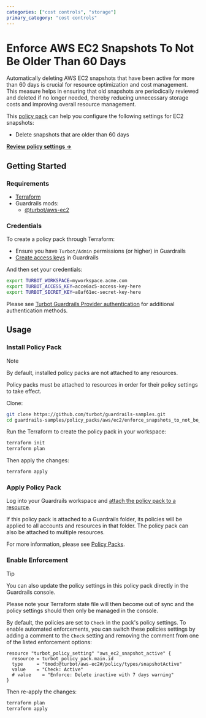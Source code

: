 ```yaml
---
categories: ["cost controls", "storage"]
primary_category: "cost controls"
---
```


# Enforce AWS EC2 Snapshots To Not Be Older Than 60 Days

Automatically deleting AWS EC2 snapshots that have been active for more than 60 days is crucial for resource optimization and cost management. This measure helps in ensuring that old snapshots are periodically reviewed and deleted if no longer needed, thereby reducing unnecessary storage costs and improving overall resource management.

This [policy pack](https://turbot.com/guardrails/docs/concepts/resources/smart-folders) can help you configure the following settings for EC2 snapshots:

- Delete snapshots that are older than 60 days

**[Review policy settings →](https://hub-guardrails-turbot-com-git-development-turbot.vercel.app/policy-packs/enforce_snapshots_to_not_be_older_than_60_days/settings)**

## Getting Started

### Requirements

- [Terraform](https://developer.hashicorp.com/terraform/install)
- Guardrails mods:
  - [@turbot/aws-ec2](https://hub-guardrails-turbot-com-git-development-turbot.vercel.app/aws/mods/aws-ec2)

### Credentials

To create a policy pack through Terraform:

- Ensure you have `Turbot/Admin` permissions (or higher) in Guardrails
- [Create access keys](https://turbot.com/guardrails/docs/guides/iam/access-keys#generate-a-new-guardrails-api-access-key) in Guardrails

And then set your credentials:

```sh
export TURBOT_WORKSPACE=myworkspace.acme.com
export TURBOT_ACCESS_KEY=acce6ac5-access-key-here
export TURBOT_SECRET_KEY=a8af61ec-secret-key-here
```

Please see [Turbot Guardrails Provider authentication](https://registry.terraform.io/providers/turbot/turbot/latest/docs#authentication) for additional authentication methods.

## Usage

### Install Policy Pack

> [!NOTE]
> By default, installed policy packs are not attached to any resources.
>
> Policy packs must be attached to resources in order for their policy settings to take effect.

Clone:

```sh
git clone https://github.com/turbot/guardrails-samples.git
cd guardrails-samples/policy_packs/aws/ec2/enforce_snapshots_to_not_be_older_than_60_days
```

Run the Terraform to create the policy pack in your workspace:

```sh
terraform init
terraform plan
```

Then apply the changes:

```sh
terraform apply
```

### Apply Policy Pack

Log into your Guardrails workspace and [attach the policy pack to a resource](https://turbot.com/guardrails/docs/guides/working-with-folders/smart#attach-a-smart-folder-to-a-resource).

If this policy pack is attached to a Guardrails folder, its policies will be applied to all accounts and resources in that folder. The policy pack can also be attached to multiple resources.

For more information, please see [Policy Packs](https://turbot.com/guardrails/docs/concepts/resources/smart-folders).

### Enable Enforcement

> [!TIP]
> You can also update the policy settings in this policy pack directly in the Guardrails console.
>
> Please note your Terraform state file will then become out of sync and the policy settings should then only be managed in the console.

By default, the policies are set to `Check` in the pack's policy settings. To enable automated enforcements, you can switch these policies settings by adding a comment to the `Check` setting and removing the comment from one of the listed enforcement options:

```hcl
resource "turbot_policy_setting" "aws_ec2_snapshot_active" {
  resource = turbot_policy_pack.main.id
  type     = "tmod:@turbot/aws-ec2#/policy/types/snapshotActive"
  value    = "Check: Active"
  # value    = "Enforce: Delete inactive with 7 days warning"
}
```

Then re-apply the changes:

```sh
terraform plan
terraform apply
```
